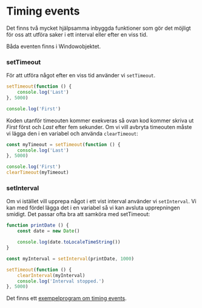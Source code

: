 Timing events
==================================

Det finns två mycket hjälpsamma inbyggda funktioner som gör det möjligt för oss att utföra saker i ett interval eller efter en viss tid.

Båda eventen finns i Windowobjektet.

### setTimeout

För att utföra något efter en viss tid använder vi `setTimeout`.

```js
setTimeout(function () {
    console.log('Last')
}, 5000)

console.log('First')
```

Koden utanför timeouten kommer exekveras så ovan kod kommer skriva ut *First* först och *Last* efter fem sekunder. Om vi vill avbryta timeouten måste vi lägga den i en variabel och använda `clearTimeout`:

```js
const myTimeout = setTimeout(function () {
    console.log('Last')
}, 5000)

console.log('First')
clearTimeout(myTimeout)
```



### setInterval

Om vi istället vill upprepa något i ett vist interval använder vi `setInterval`. Vi kan med fördel lägga det i en variabel så vi kan avsluta upprepningen smidigt. Det passar ofta bra att samköra med setTimeout:

```js
function printDate () {
    const date = new Date()

    console.log(date.toLocaleTimeString())
}

const myInterval = setInterval(printDate, 1000)

setTimeout(function () {
    clearInterval(myInterval)
    console.log('Interval stopped.')
}, 5000)
```


Det finns ett [exempelprogram om timing events](../../example/timingEvents).
